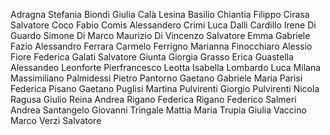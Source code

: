 Adragna Stefania
Biondi Giulia
Calà Lesina Basilio
Chiantia Filippo
Cirasa Salvatore
Coco Fabio
Comis Alessandero
Crimi Luca
Dalli Cardillo Irene
Di Guardo Simone
Di Marco Maurizio
Di Vincenzo Salvatore
Emma Gabriele
Fazio Alessandro
Ferrara Carmelo
Ferrigno Marianna
Finocchiaro Alessio
Fiore Federica
Galati Salvatore
Giunta Giorgia
Grasso Erica
Guastella Alessandeo
Leonforte Pierfrancesco
Leotta Isabella
Lombardo Luca
Milana Massimiliano
Palmidessi Pietro
Pantorno Gaetano Gabriele Maria
Parisi Federica
Pisano Gaetano
Puglisi Martina
Pulvirenti Giorgio
Pulvirenti Nicola
Ragusa Giulio
Reina Andrea
Rigano Federica
Rigano Federico
Salmeri Andrea
Santangelo Giovanni
Tringale Mattia Maria
Trupia Giulia
Vaccino Marco
Verzì Salvatore
